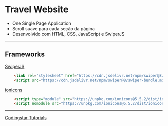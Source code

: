 # Travel Website

- One Single Page Application
- Scroll suave para cada seção da página
- Desenvolvido com HTML, CSS, JavaScript e SwiperJS

---
## Frameworks

[SwiperJS](https://swiperjs.com/get-started)
```html
    <link rel="stylesheet" href="https://cdn.jsdelivr.net/npm/swiper@8/swiper-bundle.min.css"/>
    <script src="https://cdn.jsdelivr.net/npm/swiper@8/swiper-bundle.min.js"></script>
```

[ionicons](https://ionic.io/ionicons)
```html
    <script type="module" src="https://unpkg.com/ionicons@5.5.2/dist/ionicons/ionicons.esm.js"></script>
    <script nomodule src="https://unpkg.com/ionicons@5.5.2/dist/ionicons/ionicons.js"></script>
```

---
[Codingstar Tutorials](https://www.youtube.com/watch?v=WKIq2h5-fFQ&list=PLn-1oXF21q6IwN9F3qZF9-2yEpkAtjU9w&index=2)
